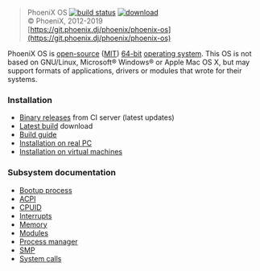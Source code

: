 > PhoeniX OS [![build status](https://git.phoenix.dj/phoenix/phoenix-os/badges/master/build.svg)](https://git.phoenix.dj/phoenix/phoenix-os/builds) [![download](https://img.shields.io/badge/download-latest-blue.svg)](https://git.phoenix.dj/phoenix/phoenix-os/builds/artifacts/master/download?job=build)<br>
> © PhoeniX, 2012-2019<br>
> [https://git.phoenix.dj/phoenix/phoenix-os](https://git.phoenix.dj/phoenix/phoenix-os)

PhoeniX OS is [open-source](https://en.wikipedia.org/wiki/Open-source_software) ([MIT](license.md)) [64-bit](https://en.wikipedia.org/wiki/64-bit_computing) [operating system](https://en.wikipedia.org/wiki/Operating_system).
This OS is not based on GNU/Linux, Microsoft® Windows® or Apple Mac OS X, but may support formats of applications, drivers or modules that wrote for their systems.

### Installation
* [Binary releases](https://git.phoenix.dj/phoenix/phoenix-os/builds) from CI server (latest updates)
* [Latest build](https://git.phoenix.dj/phoenix/phoenix-os/builds/artifacts/master/download?job=build) download
* [Build guide](build.md)
* [Installation on real PC](run-pc.md)
* [Installation on virtual machines](run-vm.md)

### Subsystem documentation
* [Bootup process](boot.md)
* [ACPI](acpi.md)
* [CPUID](cpuid.md)
* [Interrupts](interrupts.md)
* [Memory](memory.md)
* [Modules](modules.md)
* [Process manager](process-manager.md)
* [SMP](smp.md)
* [System calls](syscall.md)
